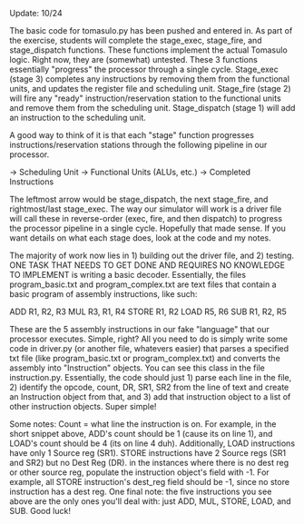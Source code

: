 Update: 10/24

The basic code for tomasulo.py has been pushed and entered in. As part of the exercise, students will complete the stage_exec, stage_fire, and stage_dispatch functions. These functions implement the actual Tomasulo logic. Right now, they are (somewhat) untested. These 3 functions essentially "progress" the processor through a single cycle. Stage_exec (stage 3) completes any instructions by removing them from the functional units, and updates the register file and scheduling unit. Stage_fire (stage 2) will fire any "ready" instruction/reservation station to the functional units and remove them from the scheduling unit. Stage_dispatch (stage 1) will add an instruction to the scheduling unit.

A good way to think of it is that each "stage" function progresses instructions/reservation stations through the following pipeline in our processor.

-> Scheduling Unit -> Functional Units (ALUs, etc.) -> Completed Instructions

The leftmost arrow would be stage_dispatch, the next stage_fire, and rightmost/last stage_exec. The way our simulator will work is a driver file will call these in reverse-order (exec, fire, and then dispatch) to  progress the processor pipeline in a single cycle. Hopefully that made sense. If you want details on what each stage does, look at the code and my notes.

The majority of work now lies in 1) building out the driver file, and 2) testing. ONE TASK THAT NEEDS TO GET DONE AND REQUIRES NO KNOWLEDGE TO IMPLEMENT is writing a basic decoder. Essentially, the files program_basic.txt and program_complex.txt are text files that contain a basic program of assembly instructions, like such:

ADD R1, R2, R3
MUL R3, R1, R4
STORE R1, R2
LOAD R5, R6
SUB R1, R2, R5

These are the 5 assembly instructions in our fake "language" that our processor executes. Simple, right? All you need to do is simply write some code in driver.py (or another file, whatevers easier) that parses a specified txt file (like program_basic.txt or program_complex.txt) and converts the assembly into "Instruction" objects. You can see this class in the file instruction.py. Essentially, the code should just 1) parse each line in the file, 2) identify the opcode, count, DR, SR1, SR2 from the line of text and create an Instruction object from that, and 3) add that instruction object to a list of other instruction objects. Super simple! 

Some notes: Count = what line the instruction is on. For example, in the short snippet above, ADD's count should be 1 (cause its on line 1), and LOAD's count should be 4 (its on line 4 duh). Additionally, LOAD instructions have only 1 Source reg (SR1). STORE instructions have 2 Source regs (SR1 and SR2) but no Dest Reg (DR). in the instances where there is no dest reg or other source reg, populate the instruction object's field with -1. For example, all STORE instruction's dest_reg field should be -1, since no store instruction has a dest reg. One final note: the five instructions you see above are the only ones you'll deal with: just ADD, MUL, STORE, LOAD, and SUB. Good luck!
